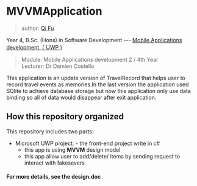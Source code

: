 # MVVMApplication


> author: [Qi Fu](https://github.com/QiFuChina)


Year 4, B.Sc. (Hons) in Software Development --- [Mobile Applications development（ UWP )](https://github.com/QiFuChina/MVVMApplication/wiki/MVVM-Application-Doc)

> Module: Mobile Applications development 2 / 4th Year  
> Lecturer: Dr Damien Costello

This application is an update version of TravelRecord that helps user to record travel events as memories.In the last version the application used SQlite to achieve database storage but now this application only use data binding so all of data would disappear after exit application.

## How this repository organized

This repository includes two parts:
* Microsoft UWP project. - the front-end project write in c#
  * this app is using **MVVM** design model
  * this app allow user to add/delete/ items by sending request to interact with fakesevers
  
#### For more details, see the design.doc

